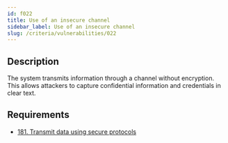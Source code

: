 ```yaml
---
id: f022
title: Use of an insecure channel
sidebar_label: Use of an insecure channel
slug: /criteria/vulnerabilities/022
---
```


## Description

The system transmits information
through a channel without encryption.
This allows attackers to capture confidential information
and credentials in clear text.

## Requirements

- [181. Transmit data using secure protocols](/criteria/requirements/181)
